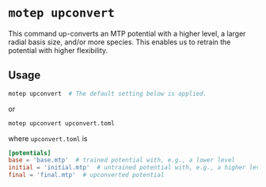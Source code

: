 # `motep upconvert`

This command up-converts an MTP potential with a higher level,
a larger radial basis size, and/or more species.
This enables us to retrain the potential with higher flexibility.

## Usage

```bash
motep upconvert  # The default setting below is applied.
```
or
```bash
motep upconvert upconvert.toml
```
where `upconvert.toml` is
```toml
[potentials]
base = 'base.mtp'  # trained potential with, e.g., a lower level
initial = 'initial.mtp'  # untrained potential with, e.g., a higher level
final = 'final.mtp'  # upconverted potential
```
